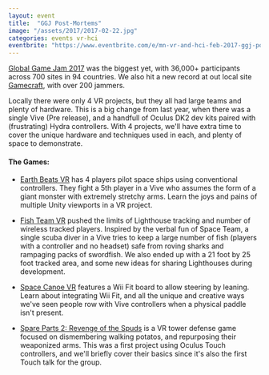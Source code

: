 ```yaml
---
layout: event
title:  "GGJ Post-Mortems"
image: "/assets/2017/2017-02-22.jpg"
categories: events vr-hci
eventbrite: "https://www.eventbrite.com/e/mn-vr-and-hci-feb-2017-ggj-post-mortems-tickets-32060713457?aff=ebdsoporgprofile"
---
```



[Global Game Jam 2017](http://globalgamejam.org/status) was the biggest yet, with 36,000+ participants across 700 sites in 94 countries. We also hit a new record at out local site [Gamecraft](http://globalgamejam.org/2017/jam-sites/gamecraft-university-minnesota-twin-cities-2017), with over 200 jammers.

Locally there were only 4 VR projects, but they all had large teams and plenty of hardware. This is a big change from last year, when there was a single Vive (Pre release), and a handfull of Oculus DK2 dev kits paired with (frustrating) Hydra controllers. With 4 projects, we'll have extra time to cover the unique hardware and techniques used in each, and plenty of space to demonstrate.


#### The Games:

- [Earth Beats VR](http://globalgamejam.org/2017/games/earth-beat-vr) has 4 players pilot space ships using conventional controllers. They fight a 5th player in a Vive who assumes the form of a giant monster with extremely stretchy arms. Learn the joys and pains of multiple Unity viewports in a VR project.

- [Fish Team VR](http://globalgamejam.org/2017/games/fish-team-vr) pushed the limits of Lighthouse tracking and number of wireless tracked players. Inspired by the verbal fun of Space Team, a single scuba diver in a Vive tries to keep a large number of fish (players with a controller and no headset) safe from roving sharks and rampaging packs of swordfish. We also ended up with a 21 foot by 25 foot tracked area, and some new ideas for sharing Lighthouses during development.

- [Space Canoe VR](http://globalgamejam.org/2017/games/space-canoe-vr) features a Wii Fit board to allow steering by leaning. Learn about integrating Wii Fit, and all the unique and creative ways we've seen people row with Vive controllers when a physical paddle isn't present.

- [Spare Parts 2: Revenge of the Spuds](http://globalgamejam.org/2017/games/spare-parts-2-revenge-spuds) is a VR tower defense game focused on dismembering walking potatos, and repurposing their weaponized arms. This was a first project using Oculus Touch controllers, and we'll briefly cover their basics since it's also the first Touch talk for the group.

